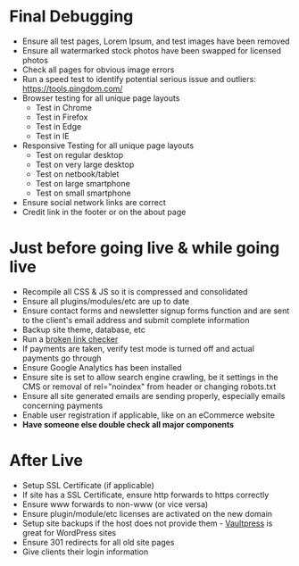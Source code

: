 # Final Debugging

* Ensure all test pages, Lorem Ipsum, and test images have been removed
* Ensure all watermarked stock photos have been swapped for licensed photos
* Check all pages for obvious image errors
* Run a speed test to identify potential serious issue and outliers: https://tools.pingdom.com/
* Browser testing for all unique page layouts
	* Test in Chrome
	* Test in Firefox
	* Test in Edge
	* Test in IE
* Responsive Testing for all unique page layouts
	* Test on regular desktop
	* Test on very large desktop
	* Test on netbook/tablet
	* Test on large smartphone
	* Test on small smartphone
* Ensure social network links are correct
* Credit link in the footer or on the about page


# Just before going live & while going live

* Recompile all CSS & JS so it is compressed and consolidated
* Ensure all plugins/modules/etc are up to date
* Ensure contact forms and newsletter signup forms function and are sent to the client's email address and submit complete information
* Backup site theme, database, etc
* Run a [broken link checker](https://validator.w3.org/checklink)
* If payments are taken, verify test mode is turned off and actual payments go through
* Ensure Google Analytics has been installed
* Ensure site is set to allow search engine crawling, be it settings in the CMS or removal of rel="noindex" from header or changing robots.txt
* Ensure all site generated emails are sending properly, especially emails concerning payments
* Enable user registration if applicable, like on an eCommerce website
* **Have someone else double check all major components**


# After Live

* Setup SSL Certificate (if applicable)
* If site has a SSL Certificate, ensure http forwards to https correctly
* Ensure www forwards to non-www (or vice versa)
* Ensure plugin/module/etc licenses are activated on the new domain
* Setup site backups if the host does not provide them - [Vaultpress](https://vaultpress.com/) is great for WordPress sites
* Ensure 301 redirects for all old site pages
* Give clients their login information
